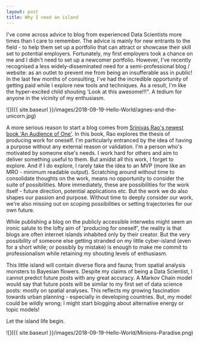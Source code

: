 ```yaml
---
layout: post
title: Why I need an island
---
```


I've come across advice to blog from experienced Data Scientists more times than I care to remember. The advice is mainly for new entrants to the field - to help them set up a portfolio that can attract or showcase their skill set to potential employers. Fortunately, my first employers took a chance on me and I didn't need to set up a newcomer portfolio. However, I've recently recognised a less widely-disseminated need for a semi-professional blog / website: as an outlet to prevent me from being an insufferable ass in public! In the last few months of consulting, I've had the incredible opportunity of getting paid while I explore new tools and techniques. As a result, I'm like the hyper-excited child shouting 'Look at this awesome!!!". A tedium for anyone in the vicinity of my enthusiasm. 

![]({{ site.baseurl }}/images/2018-09-19-Hello-World/agnes-and-the-unicorn.jpg)

A more serious reason to start a blog comes from [Srinivas Rao's newest book 'An Audience of One'](https://www.amazon.com/Audience-One-Reclaiming-Creativity-Sake-ebook/dp/B078GFLJDK/ref=sr_1_1?ie=UTF8&qid=1537392228&sr=8-1&keywords=audience+of+one). In this book, Rao explores the thesis of producing work for oneself. I'm particularly entranced by the idea of having a purpose without any external reason or validation. I'm a person who's motivated by someone else's needs. I work hard for others and aim to deliver something useful to them. But amidst all this work, I forget to explore. And if I do explore, I rarely take the idea to an MVP (more like an MRO - minimum readable output). Scratching around without time to consolidate thoughts on the work, means no opportunity to consider the suite of possibilities. More immediately, these are possibilities for the work itself - future direction, potential applications etc. But the work we do also shapes our passion and purpose. Without time to deeply consider our work, we're also missing out on scoping possibilities or setting trajectories for our own future.  

While publishing a blog on the publicly accessible interwebs might seem an ironic salute to the lofty aim of 'producing for oneself', the reality is that blogs are often internet islands inhabited only by their creator. But the very possibility of someone else getting stranded on my little cyber-island (even for a short while; or possibly by mistake) is enough to make me commit to professionalism while retaining my shouting levels of enthusiasm. 

This little island will contain diverse flora and fauna; from spatial analysis monsters to Bayesian flowers. Despite my claims of being a Data Scientist, I cannot predict future posts with any great accuracy. A Markov Chain model would say that future posts will be similar to my first set of data science posts: mostly on spatial analyses. This reflects my growing fascination towards urban planning - especially in developing countries. But, my model could be wildly wrong; I might start blogging about alternative energy or topic models! 

Let the island life begin. 


![]({{ site.baseurl }}/images/2018-09-19-Hello-World/Minions-Paradise.png)
